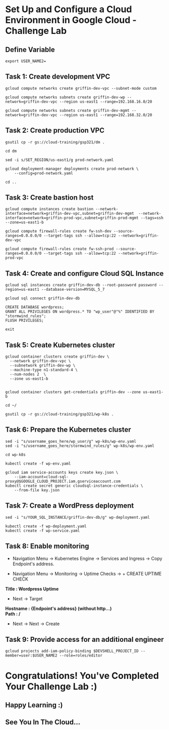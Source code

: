 # Set Up and Configure a Cloud Environment in Google Cloud - Challenge Lab

## Define Variable
```
export USER_NAME2=
```
## Task 1: Create development VPC 
```
gcloud compute networks create griffin-dev-vpc --subnet-mode custom

gcloud compute networks subnets create griffin-dev-wp --network=griffin-dev-vpc --region us-east1 --range=192.168.16.0/20

gcloud compute networks subnets create griffin-dev-mgmt --network=griffin-dev-vpc --region us-east1 --range=192.168.32.0/20

```

## Task 2: Create production VPC 

```
gsutil cp -r gs://cloud-training/gsp321/dm .

cd dm

sed -i s/SET_REGION/us-east1/g prod-network.yaml

gcloud deployment-manager deployments create prod-network \
    --config=prod-network.yaml

cd ..
```
## Task 3: Create bastion host

```
gcloud compute instances create bastion --network-interface=network=griffin-dev-vpc,subnet=griffin-dev-mgmt  --network-interface=network=griffin-prod-vpc,subnet=griffin-prod-mgmt --tags=ssh --zone=us-east1-b

gcloud compute firewall-rules create fw-ssh-dev --source-ranges=0.0.0.0/0 --target-tags ssh --allow=tcp:22 --network=griffin-dev-vpc

gcloud compute firewall-rules create fw-ssh-prod --source-ranges=0.0.0.0/0 --target-tags ssh --allow=tcp:22 --network=griffin-prod-vpc

```


## Task 4: Create and configure Cloud SQL Instance

```
gcloud sql instances create griffin-dev-db --root-password password --region=us-east1 --database-version=MYSQL_5_7

gcloud sql connect griffin-dev-db

CREATE DATABASE wordpress;
GRANT ALL PRIVILEGES ON wordpress.* TO "wp_user"@"%" IDENTIFIED BY "stormwind_rules";
FLUSH PRIVILEGES;

exit

```

## Task 5: Create Kubernetes cluster

```
gcloud container clusters create griffin-dev \
  --network griffin-dev-vpc \
  --subnetwork griffin-dev-wp \
  --machine-type n1-standard-4 \
  --num-nodes 2  \
  --zone us-east1-b


gcloud container clusters get-credentials griffin-dev --zone us-east1-b

cd ~/

gsutil cp -r gs://cloud-training/gsp321/wp-k8s .

```

## Task 6: Prepare the Kubernetes cluster
```
sed -i "s/username_goes_here/wp_user/g" wp-k8s/wp-env.yaml
sed -i "s/username_goes_here/stormwind_rules/g" wp-k8s/wp-env.yaml
```

```
cd wp-k8s

kubectl create -f wp-env.yaml

gcloud iam service-accounts keys create key.json \
    --iam-account=cloud-sql-proxy@$GOOGLE_CLOUD_PROJECT.iam.gserviceaccount.com
kubectl create secret generic cloudsql-instance-credentials \
    --from-file key.json

```
## Task 7: Create a WordPress deployment
```
sed -i "s/YOUR_SQL_INSTANCE/griffin-dev-db/g" wp-deployment.yaml
```
```
kubectl create -f wp-deployment.yaml
kubectl create -f wp-service.yaml
```
## Task 8: Enable monitoring
- Navigation Menu -> Kubernetes Engine -> Services and Ingress -> Copy Endpoint's address.

- Navigation Menu -> Monitoring -> Uptime Checks -> + CREATE UPTIME CHECK

<b>Title : Wordpress Uptime</b>

- Next -> Target

<b>Hostname : {Endpoint's address} (without http...)<br>
Path : /</b>

- Next -> Next -> Create

## Task 9: Provide access for an additional engineer
```
gcloud projects add-iam-policy-binding $DEVSHELL_PROJECT_ID --member=user:$USER_NAME2 --role=roles/editor
```


# Congratulations! You've Completed Your Challenge Lab :)
## Happy Learning :)
## See You In The Cloud...
